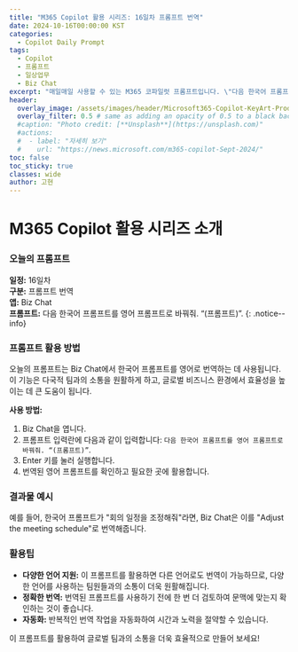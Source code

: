 ```yaml
---
title: "M365 Copilot 활용 시리즈: 16일차 프롬프트 번역"
date: 2024-10-16T00:00:00 KST
categories:
  - Copilot Daily Prompt
tags:
  - Copilot
  - 프롬프트
  - 일상업무
  - Biz Chat
excerpt: "매일매일 사용할 수 있는 M365 코파일럿 프롬프트입니다. \"다음 한국어 프롬프트를 영어 프롬프트로 바꿔줘. “(프롬프트)”.\""
header:
  overlay_image: /assets/images/header/Microsoft365-Copilot-KeyArt-Productivity-6K-01.png
  overlay_filter: 0.5 # same as adding an opacity of 0.5 to a black background
  #caption: "Photo credit: [**Unsplash**](https://unsplash.com)"
  #actions:
  #  - label: "자세히 보기"
  #    url: "https://news.microsoft.com/m365-copilot-Sept-2024/"
toc: false
toc_sticky: true
classes: wide
author: 고현
---
```


# M365 Copilot 활용 시리즈 소개

### 오늘의 프롬프트
**일정:** 16일차  
**구분:** 프롬프트 번역  
**앱:** Biz Chat  
**프롬프트:** 다음 한국어 프롬프트를 영어 프롬프트로 바꿔줘. “(프롬프트)”.
{: .notice--info}

### 프롬프트 활용 방법
오늘의 프롬프트는 Biz Chat에서 한국어 프롬프트를 영어로 번역하는 데 사용됩니다. 이 기능은 다국적 팀과의 소통을 원활하게 하고, 글로벌 비즈니스 환경에서 효율성을 높이는 데 큰 도움이 됩니다. 

**사용 방법:**
1. Biz Chat을 엽니다.
2. 프롬프트 입력란에 다음과 같이 입력합니다: `다음 한국어 프롬프트를 영어 프롬프트로 바꿔줘. “(프롬프트)”`.
3. Enter 키를 눌러 실행합니다.
4. 번역된 영어 프롬프트를 확인하고 필요한 곳에 활용합니다.

### 결과물 예시
예를 들어, 한국어 프롬프트가 "회의 일정을 조정해줘"라면, Biz Chat은 이를 "Adjust the meeting schedule"로 번역해줍니다.

### 활용팁
- **다양한 언어 지원:** 이 프롬프트를 활용하면 다른 언어로도 번역이 가능하므로, 다양한 언어를 사용하는 팀원들과의 소통이 더욱 원활해집니다.
- **정확한 번역:** 번역된 프롬프트를 사용하기 전에 한 번 더 검토하여 문맥에 맞는지 확인하는 것이 좋습니다.
- **자동화:** 반복적인 번역 작업을 자동화하여 시간과 노력을 절약할 수 있습니다.

이 프롬프트를 활용하여 글로벌 팀과의 소통을 더욱 효율적으로 만들어 보세요!

